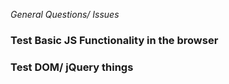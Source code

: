 *General Questions/ Issues*

### Test Basic JS Functionality in the browser

### Test DOM/ jQuery things
